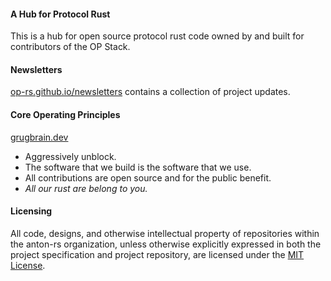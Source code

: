 #### A Hub for Protocol Rust

This is a hub for open source protocol rust code owned by and built for contributors of the OP Stack.

#### Newsletters

[op-rs.github.io/newsletters](https://op-rs.github.io/newsletters) contains a collection of project updates.

#### Core Operating Principles

[grugbrain.dev](https://grugbrain.dev/)

- Aggressively unblock.
- The software that we build is the software that we use.
- All contributions are open source and for the public benefit.
- _All our rust are belong to you._

#### Licensing

All code, designs, and otherwise intellectual property of repositories within the anton-rs organization, unless otherwise explicitly expressed in both the project specification and project repository, are licensed under the [MIT License](https://opensource.org/license/mit/).
